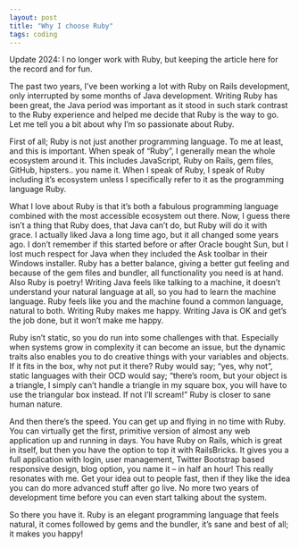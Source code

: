 ```yaml
---
layout: post
title: "Why I choose Ruby"
tags: coding
---
```


Update 2024: I no longer work with Ruby, but keeping the article here for the record and for fun.

The past two years, I’ve been working a lot with Ruby on Rails development, only interrupted by some months of Java development. Writing Ruby has been great, the Java period was important as it stood in such stark contrast to the Ruby experience and helped me decide that Ruby is the way to go. Let me tell you a bit about  why I’m so passionate about Ruby.

First of all; Ruby is not just another programming language. To me at least, and this is important. When speak of “Ruby”, I generally mean the whole ecosystem around it. This includes JavaScript, Ruby on Rails, gem files, GitHub, hipsters.. you name it. When I speak of Ruby, I speak of Ruby including it’s ecosystem unless I specifically refer to it as the programming language Ruby.

What I love about Ruby is that it’s both a fabulous programming language combined with the most accessible ecosystem out there. Now, I guess there isn’t a thing that Ruby does, that Java can’t do, but Ruby will do it with grace. I actually liked Java a long time ago, but it all changed some years ago. I don’t remember if this started before or after Oracle bought Sun, but I lost much respect for Java when they included the Ask toolbar in their Windows installer. Ruby has a better balance, giving a better gut feeling and because of the gem files and bundler, all functionality you need is at hand. Also Ruby is poetry! Writing Java feels like talking to a machine, it doesn’t understand your natural language at all, so you had to learn the machine language. Ruby feels like you and the machine found a common language, natural to both. Writing Ruby makes me happy. Writing Java is OK and get’s the job done, but it won’t make me happy.

Ruby isn’t static, so you do run into some challenges with that. Especially when systems grow in complexity it can become an issue, but the dynamic traits also enables you to do creative things with your variables and objects. If it fits in the box, why not put it there? Ruby would say; “yes, why not”, static languages with their OCD would say; “there’s room, but your object is a triangle, I simply can’t handle a triangle in my square box, you will have to use the triangular box instead. If not I’ll scream!” Ruby is closer to sane human nature.

And then there’s the speed. You can get up and flying in no time with Ruby. You can virtually get the first, primitive version of almost any web application up and running in days. You have Ruby on Rails, which is great in itself, but then you have the option to top it with RailsBricks. It gives you a full application with login, user management, Twitter Bootstrap based responsive design, blog option, you name it – in half an hour! This really resonates with me. Get your idea out to people fast, then if they like the idea you can do more advanced stuff after go live. No more two years of development time before you can even start talking about the system.

So there you have it. Ruby is an elegant programming language that feels natural, it comes followed by gems and the bundler, it’s sane and best of all; it makes you happy!
